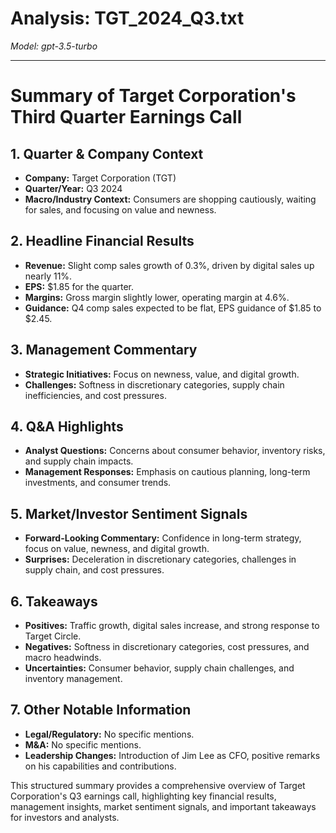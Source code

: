 # Analysis: TGT_2024_Q3.txt

*Model: gpt-3.5-turbo*

---

# Summary of Target Corporation's Third Quarter Earnings Call

## 1. Quarter & Company Context
- **Company:** Target Corporation (TGT)
- **Quarter/Year:** Q3 2024
- **Macro/Industry Context:** Consumers are shopping cautiously, waiting for sales, and focusing on value and newness.

## 2. Headline Financial Results
- **Revenue:** Slight comp sales growth of 0.3%, driven by digital sales up nearly 11%.
- **EPS:** $1.85 for the quarter.
- **Margins:** Gross margin slightly lower, operating margin at 4.6%.
- **Guidance:** Q4 comp sales expected to be flat, EPS guidance of $1.85 to $2.45.

## 3. Management Commentary
- **Strategic Initiatives:** Focus on newness, value, and digital growth.
- **Challenges:** Softness in discretionary categories, supply chain inefficiencies, and cost pressures.

## 4. Q&A Highlights
- **Analyst Questions:** Concerns about consumer behavior, inventory risks, and supply chain impacts.
- **Management Responses:** Emphasis on cautious planning, long-term investments, and consumer trends.

## 5. Market/Investor Sentiment Signals
- **Forward-Looking Commentary:** Confidence in long-term strategy, focus on value, newness, and digital growth.
- **Surprises:** Deceleration in discretionary categories, challenges in supply chain, and cost pressures.

## 6. Takeaways
- **Positives:** Traffic growth, digital sales increase, and strong response to Target Circle.
- **Negatives:** Softness in discretionary categories, cost pressures, and macro headwinds.
- **Uncertainties:** Consumer behavior, supply chain challenges, and inventory management.

## 7. Other Notable Information
- **Legal/Regulatory:** No specific mentions.
- **M&A:** No specific mentions.
- **Leadership Changes:** Introduction of Jim Lee as CFO, positive remarks on his capabilities and contributions.

This structured summary provides a comprehensive overview of Target Corporation's Q3 earnings call, highlighting key financial results, management insights, market sentiment signals, and important takeaways for investors and analysts.